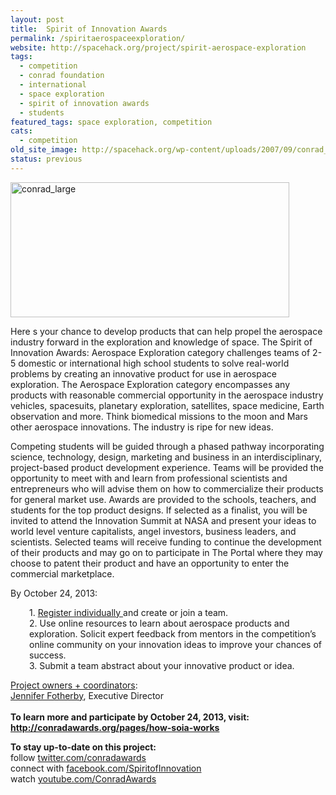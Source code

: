```yaml
---
layout: post
title:  Spirit of Innovation Awards
permalink: /spiritaerospaceexploration/
website: http://spacehack.org/project/spirit-aerospace-exploration
tags: 
  - competition
  - conrad foundation
  - international
  - space exploration
  - spirit of innovation awards
  - students
featured_tags: space exploration, competition
cats: 
  - competition
old_site_image: http://spacehack.org/wp-content/uploads/2007/09/conrad_small.jpg
status: previous
---
```


<div class = "scrape-from-old-wordpress">

<p><img class="alignnone size-full wp-image-2183" alt="conrad_large" src="/wp-content/uploads/2007/09/conrad_large.jpg" width="446" height="216" srcset="http://spacehack.org/wp-content/uploads/2007/09/conrad_large-310x150.jpg 310w, http://spacehack.org/wp-content/uploads/2007/09/conrad_large.jpg 892w" sizes="(max-width: 446px) 100vw, 446px" /></p>
<p>Here s your chance to develop products that can help propel the aerospace industry forward in the exploration and knowledge of space. The Spirit of Innovation Awards: Aerospace Exploration category challenges teams of 2-5 domestic or international high school students to solve real-world problems by creating an innovative product for use in aerospace exploration. The Aerospace Exploration category encompasses any products with reasonable commercial opportunity in the aerospace industry   vehicles, spacesuits, planetary exploration, satellites, space medicine, Earth observation and more. Think biomedical   missions to the moon and Mars   other aerospace innovations. The industry is ripe for new ideas.</p>
<p>Competing students will be guided through a phased pathway incorporating science, technology, design, marketing and business in an interdisciplinary, project-based product development experience. Teams will be provided the opportunity to meet with and learn from professional scientists and entrepreneurs who will advise them on how to commercialize their products for general market use. Awards are provided to the schools, teachers, and students for the top product designs. If selected as a finalist, you will be invited to attend the Innovation Summit at NASA and present your ideas to world level venture capitalists, angel investors, business leaders, and scientists. Selected teams will receive funding to continue the development of their products and may go on to participate in The Portal where they may choose to patent their product and have an opportunity to enter the commercial marketplace.</p>
<p>By October 24, 2013:</p>
<p style="padding-left: 30px;">1. <a href="http://www.conradawards.org/signup">Register individually </a>and create or join a team.<br />
2. Use online resources to learn about aerospace products and exploration. Solicit expert feedback from mentors in the competition&#8217;s online community on your innovation ideas to improve your chances of success.<br />
3. Submit a team abstract about your innovative product or idea.</p>
<p><span style="text-decoration: underline;">Project owners + coordinators</span>:<br />
<a href="mailto:jen.fotherby@conradawards.org">Jennifer Fotherby</a>, Executive Director<br />
<!--supplement--><br />
<strong>To learn more and participate by October 24, 2013, visit: <a href="http://www.conradawards.org/pages/how-soia-works">http://conradawards.org/pages/how-soia-works</a></strong></p>
<p><strong>To stay up-to-date on this project:<br />
</strong>  follow <a href="http://twitter.com/conradawards">twitter.com/conradawards</a><br />
  connect with <a href="https://www.facebook.com/SpiritofInnovation">facebook.com/SpiritofInnovation</a><br />
  watch <a href="http://www.youtube.com/ConradAwards">youtube.com/ConradAwards</a><span style="text-decoration: underline;"><br />
</span></p>


</div>